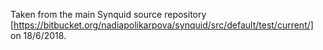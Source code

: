 Taken from the main Synquid source repository [https://bitbucket.org/nadiapolikarpova/synquid/src/default/test/current/]
on 18/6/2018.
